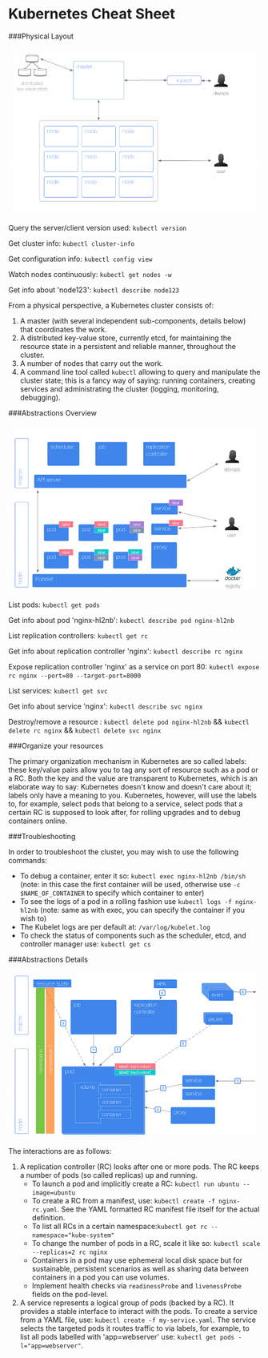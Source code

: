 # Kubernetes Cheat Sheet

###Physical Layout

![](k8s-cheatsheet-physical-layout.png)

Query the server/client version used:
`kubectl version`

Get cluster info:
`kubectl cluster-info`

Get configuration info:
`kubectl config view`

Watch nodes continuously:
`kubectl get nodes -w`

Get info about 'node123':
`kubectl describe node123`

From a physical perspective, a Kubernetes cluster consists of:

1. A master (with several independent sub-components, details below) that coordinates the work.
2. A distributed key-value store, currently etcd, for maintaining the resource state in a persistent and reliable manner, throughout the cluster.
3. A number of nodes that carry out the work.
4. A command line tool called `kubectl` allowing to query and manipulate the cluster state; this is a fancy way of saying: running containers, creating services and administrating the cluster (logging, monitoring, debugging).

###Abstractions Overview

![](k8s-cheatsheet-abstractions-overview.png)

List pods:
`kubectl get pods`

Get info about pod 'nginx-hl2nb':
`kubectl describe pod nginx-hl2nb`

List replication controllers:
`kubectl get rc`

Get info about replication controller 'nginx':
`kubectl describe rc nginx`

Expose replication controller 'nginx' as a service on port 80:
`kubectl expose rc nginx --port=80 --target-port=8000`

List services:
`kubectl get svc`

Get info about service 'nginx':
`kubectl describe svc nginx`

Destroy/remove a resource :
`kubectl delete pod nginx-hl2nb` &&
`kubectl delete rc nginx` &&
`kubectl delete svc nginx`

###Organize your resources

The primary organization mechanism in Kubernetes are so called labels: these key/value pairs allow you to tag any sort of resource such as a pod or a RC. Both the key and the value are transparent to Kubernetes, which is an elaborate way to say: Kubernetes doesn't know and doesn't care about it; labels only have a meaning to you. Kubernetes, however, will use the labels to, for example, select pods that belong to a service, select pods that a certain RC is supposed to look after, for rolling upgrades and to debug containers online.

###Troubleshooting

In order to troubleshoot the cluster, you may wish to use the following commands:

* To debug a container, enter it so: `kubectl exec nginx-hl2nb /bin/sh` (note: in this case the first container will be used, otherwise use `-c $NAME_OF_CONTAINER` to specify which container to enter)
* To see the logs of a pod in a rolling fashion use `kubectl logs -f nginx-hl2nb` (note: same as with exec, you can specify the container if you wish to)
* The Kubelet logs are per default at: `/var/log/kubelet.log`
* To check the status of components such as the scheduler, etcd, and controller manager use: `kubectl get cs`

###Abstractions Details

![](k8s-cheatsheet-abstractions-details.png)

The interactions are as follows:

1. A replication controller (RC) looks after one or more pods. The RC keeps a number of pods (so called replicas) up and running.
    * To launch a pod and implicitly create a RC: `kubectl run ubuntu --image=ubuntu`
    * To create a RC from a manifest, use: `kubectl create -f nginx-rc.yaml`. See the YAML formatted RC manifest file itself for the actual definition.
    * To list all RCs in a certain namespace:`kubectl get rc --namespace="kube-system"`
    * To change the number of pods in a RC, scale it like so: `kubectl scale --replicas=2 rc nginx`
    * Containers in a pod may use ephemeral local disk space but for sustainable, persistent scenarios as well as sharing data between containers in a pod you can use volumes.
    * Implement health checks via `readinessProbe` and `livenessProbe` fields on the pod-level.
2. A service represents a logical group of pods (backed by a RC). It provides a stable interface to interact with the pods. To create a service from a YAML file, use: `kubectl create -f my-service.yaml`. The service selects the targeted pods it routes traffic to via labels, for example, to list all pods labelled with 'app=webserver' use: 
`kubectl get pods -l="app=webserver"`.
